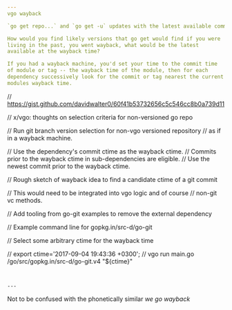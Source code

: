 ```yaml
---
vgo wayback 

`go get repo...` and `go get -u` updates with the latest available commit.

How would you find likely versions that go get would find if you were
living in the past, you went wayback, what would be the latest
available at the wayback time?

If you had a wayback machine, you'd set your time to the commit time
of module or tag -- the wayback time of the module, then for each
dependency successively look for the commit or tag nearest the current
modules wayback time.

```
// https://gist.github.com/davidwalter0/60f41b53732656c5c546cc8b0a739d11

// x/vgo: thoughts on selection criteria for non-versioned go repo

// Run git branch version selection for non-vgo versioned repository
// as if in a wayback machine.

// Use the dependency's commit ctime as the wayback ctime.
// Commits prior to the wayback ctime in sub-dependencies are eligible.
// Use the newest commit prior to the wayback ctime.

// Rough sketch of wayback idea to find a candidate ctime of a git commit

// This would need to be integrated into vgo logic and of course
// non-git vc methods.

// Add tooling from go-git examples to remove the external dependency

// Example command line for gopkg.in/src-d/go-git

// Select some arbitrary ctime for the wayback time

// export ctime='2017-09-04 19:43:36 +0300';
// vgo run main.go /go/src/gopkg.in/src-d/go-git.v4 "${ctime}"
```


---
```


Not to be confused with the phonetically similar *we go wayback*
